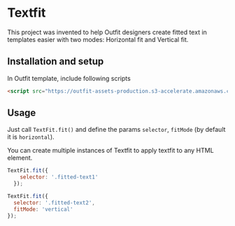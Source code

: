 # Textfit

This project was invented to help Outfit designers create fitted text in templates easier with two modes: Horizontal fit and Vertical fit.

## Installation and setup

In Outfit template, include following scripts

```html
<script src="https://outfit-assets-production.s3-accelerate.amazonaws.com/scripts/textfit.0.0.3.min.js" type="text/javascript"></script>
```

## Usage

Just call `TextFit.fit()` and define the params `selector`, `fitMode` (by default it is `horizontal`).

You can create multiple instances of Textfit to apply textfit to any HTML element.

```javascript
TextFit.fit({
    selector: '.fitted-text1'
  });

TextFit.fit({
  selector: '.fitted-text2',
  fitMode: 'vertical'
});
```
